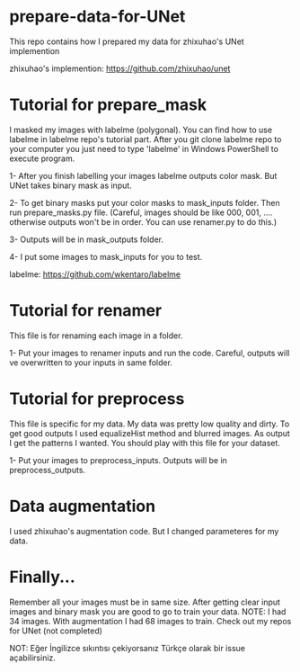 # prepare-data-for-UNet
This repo contains how I prepared my data for zhixuhao's UNet implemention

zhixuhao's implemention: https://github.com/zhixuhao/unet

# Tutorial for prepare_mask
I masked my images with labelme (polygonal). You can find how to use labelme in labelme repo's tutorial part.
After you git clone labelme repo to your computer you just need to type 'labelme' in Windows PowerShell to execute program.

1- After you finish labelling your images labelme outputs color mask. But UNet takes binary mask as input.

2- To get binary masks put your color masks to mask_inputs folder. Then run prepare_masks.py file. (Careful, images should be like 000, 001, .... otherwise outputs won't be in order. You can use renamer.py to do this.)

3- Outputs will be in mask_outputs folder. 

4- I put some images to mask_inputs for you to test.

labelme: https://github.com/wkentaro/labelme

# Tutorial for renamer
This file is for renaming each image in a folder.

1- Put your images to renamer inputs and run the code. Careful, outputs will ve overwritten to your inputs in same folder.

# Tutorial for preprocess
This file is specific for my data. My data was pretty low quality and dirty. To get good outputs I used equalizeHist method and blurred images. As output I get the patterns I wanted. You should play with this file for your dataset.

1- Put your images to preprocess_inputs. Outputs will be in preprocess_outputs.

# Data augmentation 
I used zhixuhao's augmentation code. But I changed parameteres for my data.

# Finally...
Remember all your images must be in same size. After getting clear input images and binary mask you are good to go to train your data.
NOTE: I had 34 images. With augmentation I had 68 images to train. Check out my repos for UNet (not completed)  

NOT: Eğer İngilizce sıkıntısı çekiyorsanız Türkçe olarak bir issue açabilirsiniz.
